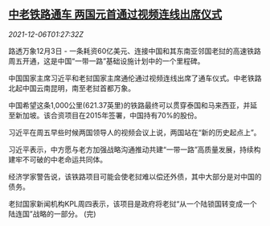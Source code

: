 <!--1638754264000-->
[中老铁路通车 两国元首通过视频连线出席仪式](https://cn.reuters.com/article/china-laos-railway-1206-idCNKBS2IL03B)
------

<div><i>2021-12-06T01:27:32Z</i></div><p>路透万象12月3日 - 一条耗资60亿美元、连接中国和其东南亚邻国老挝的高速铁路周五开通，这是中国“一带一路”基础设施计划中的一个里程碑。</p><p>中国国家主席习近平和老挝国家主席通伦通过视频连线出席了通车仪式。中老铁路北起中国云南昆明，南至老挝首都万象。</p><p>中国希望这条1,000公里(621.37英里)的铁路最终可以贯穿泰国和马来西亚，并延至新加坡。该合资项目在2015年签署，中国持有70%的股份。</p><p>习近平在周五早些时候两国领导人的视频会议上说，两国站在“新的历史起点上”。</p><p>习近平表示，中方愿与老方加强战略沟通推动共建“一带一路”高质量发展，持续构建牢不可破的中老命运共同体。</p><p>经济学家警告说，该铁路项目可能会使老挝难以偿还外债，其中大部分是对中国的债务。</p><p>老挝国家新闻机构KPL周四表示，该项目是政府将老挝“从一个陆锁国转变成一个陆连国”战略的一部分。 (完)</p>

